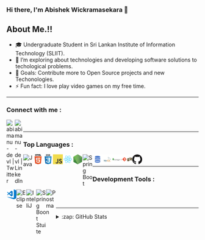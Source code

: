 ### Hi there, I'm Abishek Wickramasekara 👋

## About Me.!!

- 🎓 Undergraduate Student in Sri Lankan Institute of Information Technology (SLIIT).
- 🌱 I’m exploring about technologies and developing software solutions to techological problems.
- 🥅 Goals: Contribute more to Open Source projects and new Techonologies.
- ⚡ Fun fact: I love play video games on my free time.

---

### Connect with me :

[<img align="left" alt="abimanu-devl | Twitter" width="22px" src="https://cdn.jsdelivr.net/npm/simple-icons@v3/icons/twitter.svg" />][twitter]
[<img align="left" alt="abimanu-devl | LinkedIn" width="22px" src="https://cdn.jsdelivr.net/npm/simple-icons@v3/icons/linkedin.svg" />][linkedin]

<br />

---

### Top Languages :

<img align="left" alt="Java" width="26px" src="https://cdn.worldvectorlogo.com/logos/java.svg" />
<img align="left" alt="HTML5" width="26px" src="https://raw.githubusercontent.com/github/explore/80688e429a7d4ef2fca1e82350fe8e3517d3494d/topics/html/html.png" />
<img align="left" alt="CSS3" width="26px" src="https://raw.githubusercontent.com/github/explore/80688e429a7d4ef2fca1e82350fe8e3517d3494d/topics/css/css.png" />
<img align="left" alt="JavaScript" width="26px" src="https://raw.githubusercontent.com/github/explore/80688e429a7d4ef2fca1e82350fe8e3517d3494d/topics/javascript/javascript.png" />
<img align="left" alt="React" width="26px" src="https://raw.githubusercontent.com/github/explore/80688e429a7d4ef2fca1e82350fe8e3517d3494d/topics/react/react.png" />
<img align="left" alt="Node.js" width="26px" src="https://raw.githubusercontent.com/github/explore/80688e429a7d4ef2fca1e82350fe8e3517d3494d/topics/nodejs/nodejs.png" />
<img align="left" alt="Spring Boot" width="26px" src="http://3.bp.blogspot.com/-n2vqps3xPxg/U438esUJ60I/AAAAAAAAAJk/LuwGBd-Qvhw/s1600/spring-boot-project-logo.png" />
<img align="left" alt="SQL" width="26px" src="https://raw.githubusercontent.com/github/explore/80688e429a7d4ef2fca1e82350fe8e3517d3494d/topics/sql/sql.png" />
<img align="left" alt="MySQL" width="26px" src="https://raw.githubusercontent.com/github/explore/80688e429a7d4ef2fca1e82350fe8e3517d3494d/topics/mysql/mysql.png" />
<img align="left" alt="MongoDB" width="26px" src="https://raw.githubusercontent.com/github/explore/80688e429a7d4ef2fca1e82350fe8e3517d3494d/topics/mongodb/mongodb.png" />
<img align="left" alt="Git" width="26px" src="https://raw.githubusercontent.com/github/explore/80688e429a7d4ef2fca1e82350fe8e3517d3494d/topics/git/git.png" />
<img align="left" alt="GitHub" width="26px" src="https://raw.githubusercontent.com/github/explore/78df643247d429f6cc873026c0622819ad797942/topics/github/github.png" />

<br />

---

### Development Tools :

<img align="left" alt="Visual Studio Code" width="26px" src="https://raw.githubusercontent.com/github/explore/80688e429a7d4ef2fca1e82350fe8e3517d3494d/topics/visual-studio-code/visual-studio-code.png" />
<img align="left" alt="Eclipse" width="26px" src="https://cdn.worldvectorlogo.com/logos/eclipse-11.svg" />
<img align="left" alt="IntelliJ" width="26px" src="https://upload.wikimedia.org/wikipedia/commons/thumb/9/9c/IntelliJ_IDEA_Icon.svg/1024px-IntelliJ_IDEA_Icon.svg.png" />
<img align="left" alt="Spring Boot Stuite" width="26px" src="https://www.clipartmax.com/png/middle/241-2411261_categories-spring-tool-suite-icon.png" />
<img align="left" alt="Postman" width="26px" src="https://iconape.com/wp-content/png_logo_vector/postman.png" />

<br/>
<br/>

---

<details>
  <summary>:zap: GitHub Stats</summary>

  <img align="left" alt="abimanu-devl's GitHub Stats" src="https://github-readme-stats.vercel.app/api?username=abimanu-devl&show_icons=true&hide_border=true" />

</details>

<!-- [website]: https://example.com -->
<!-- [youtube]: https://youtube.com/channelName -->
[twitter]: https://twitter.com/WickramasekaraA
<!-- [instagram]: https://instagram.com/insterName -->
[linkedin]: https://www.linkedin.com/in/abishekwickramasekara/

<!-- add git hub status -->
<!-- <br/>
<a href="https://github.com/ushan1997">
 <img align="center" src="https://github-readme-stats.vercel.app/api?username=ushan1997&show_icons=true&theme=light&line_height=27" alt="ushan's github stats"/>
</a>



<a href="https://github.com/ushan1997">
  <img align="center" src="https://github-readme-stats.vercel.app/api/top-langs/?username=ushan1997&theme=light&hide_langs_below=1" />
</a>  -->